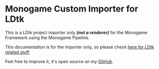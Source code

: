 # Monogame Custom Importer for LDtk
This is a LDtk project importer only ***(not a renderer)*** for the Monogame Framework using the Monogame Pipeline.

This documentation is for the importer only, so please check [here for LDtk related stuff](https://ldtk.io/).

Feel free to improve it, it's open source on my [GitHub](https://github.com/chamalowmoelleux/MonoGame-LDtk-Importer).